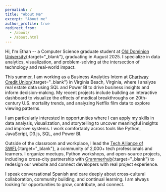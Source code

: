 ```yaml
---
permalink: /
title: "About Me"
excerpt: "About me"
author_profile: true
redirect_from: 
  - /about/
  - /about.html
---
```


Hi, I'm Ethan -- a Computer Science graduate student at [Old Dominion University](https://odu.edu/){:target="_blank"}, graduating in August 2025. I specialize in data analytics, visualization, and problem-solving at the intersection of technology and real-world impact.

This summer, I am working as a Business Analytics Intern at [Chartway Credit Union](https://www.chartway.com/){:target="_blank"} in Virginia Beach, Virginia, where I analyze real estate data using SQL and Power BI to drive business insights and inform decision-making. My recent projects include building an interactive dashboard to visualize the effects of medical breakthroughs on 20th-century U.S. mortality trends, and analyzing Netflix film data to explore viewing patterns.

I am particularly interested in opportunities where I can apply my skills in data analysis, visualization, and storytelling to uncover meaningful insights and improve systems. I work comfortably across tools like Python, JavaScript, D3.js, SQL, and Power BI.

Outside of the classroom and workplace, I lead the [Tech Alliance of SWFL](https://www.meetup.com/techallianceswfl/){:target="_blank"}, a community of 2,000+ tech professionals and learners. I organize meetups, Python workshops, and open-source projects, including a cross-city partnership with [Grammerhub](https://grammerhub.org/){:target="_blank"} to redesign our website and connect developers with real project experience.

I speak conversational Spanish and care deeply about cross-cultural collaboration, community building, and continual learning. I am always looking for opportunities to grow, contribute, and connect.